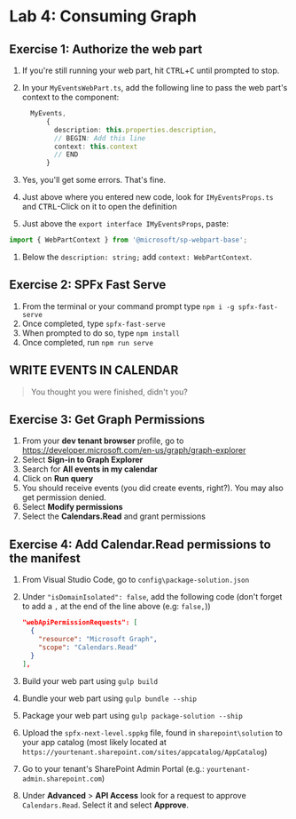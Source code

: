 # Lab 4: Consuming Graph

## Exercise 1: Authorize the web part

1. If you're still running your web part, hit <kbd>CTRL</kbd>+<kbd>C</kbd> until prompted to stop.
1. In your `MyEventsWebPart.ts`, add the following line to pass the web part's context to the component:

    ```typescript
      MyEvents,
          {
            description: this.properties.description,
            // BEGIN: Add this line
            context: this.context
            // END
          }
    ```

2. Yes, you'll get some errors. That's fine.
1. Just above where you entered new code, look for `IMyEventsProps.ts` and <kbd>CTRL</kbd>-Click on it to open the definition
1. Just above the `export interface IMyEventsProps`, paste:

```typescript
import { WebPartContext } from '@microsoft/sp-webpart-base';
```

1. Below the `description: string;` add `context: WebPartContext`.

## Exercise 2: SPFx Fast Serve

1. From the terminal or your command prompt type `npm i -g spfx-fast-serve`
1. Once completed, type `spfx-fast-serve`
1. When prompted to do so, type `npm install`
1. Once completed, run `npm run serve`

## WRITE EVENTS IN CALENDAR

> You thought you were finished, didn't you?

## Exercise 3: Get Graph Permissions

1. From your **dev tenant browser** profile, go to https://developer.microsoft.com/en-us/graph/graph-explorer
1. Select **Sign-in to Graph Explorer**
1. Search for **All events in my calendar**
1. Click on **Run query**
1. You should receive events (you did create events, right?). You may also get permission denied.
1. Select **Modify permissions**
1. Select the **Calendars.Read** and grant permissions

## Exercise 4: Add Calendar.Read permissions to the manifest

1. From Visual Studio Code, go to `config\package-solution.json`
1. Under `"isDomainIsolated": false`, add the following code (don't forget to add a `,` at the end of the line above (e.g: `false,`))

    ```json
    "webApiPermissionRequests": [
      {
        "resource": "Microsoft Graph",
        "scope": "Calendars.Read"
      }
    ],
    ```

1. Build your web part using `gulp build`
1. Bundle your web part using `gulp bundle --ship`
1. Package your web part using `gulp package-solution --ship`
1. Upload the `spfx-next-level.sppkg` file, found in `sharepoint\solution` to your app catalog (most likely located at `https://yourtenant.sharepoint.com/sites/appcatalog/AppCatalog`)
1. Go to your tenant's SharePoint Admin Portal (e.g.: `yourtenant-admin.sharepoint.com`)
1. Under **Advanced** > **API Access** look for a request to approve `Calendars.Read`. Select it and select **Approve**.